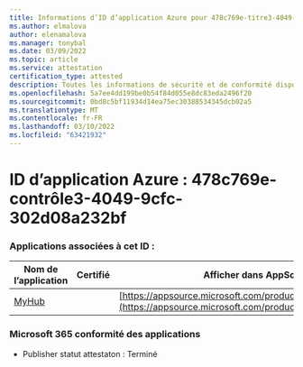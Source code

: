 ```yaml
---
title: Informations d’ID d’application Azure pour 478c769e-titre3-4049-9cfc-302d08a232bf
ms.author: elmalova
author: elenamalova
ms.manager: tonybal
ms.date: 03/09/2022
ms.topic: article
ms.service: attestation
certification_type: attested
description: Toutes les informations de sécurité et de conformité disponibles pour 478c769e-contrôle3-4049-9cfc-302d08a232bf.
ms.openlocfilehash: 5a7ee4dd199be0b54f84d055e8dc83eda2496f20
ms.sourcegitcommit: 0bd8c5bf11934d14ea75ec30388534345dcb02a5
ms.translationtype: MT
ms.contentlocale: fr-FR
ms.lasthandoff: 03/10/2022
ms.locfileid: "63421932"
---
```

# <a name="azure-app-id-478c769e-bab3-4049-9cfc-302d08a232bf"></a>ID d’application Azure : 478c769e-contrôle3-4049-9cfc-302d08a232bf


### <a name="apps-associated-with-this-id"></a>Applications associées à cet ID :
| **Nom de l’application** | **Certifié** | **Afficher dans AppSource** |
|--------------|---------------|-----------------------|
| [MyHub](https://docs.microsoft.com/microsoft-365-app-certification/forward/WA200000726) |  | [https://appsource.microsoft.com/product/office/WA200000726](https://appsource.microsoft.com/product/office/WA200000726) |

### <a name="microsoft-365-app-compliance-status"></a>Microsoft 365 conformité des applications
- Publisher statut attestaton : Terminé
